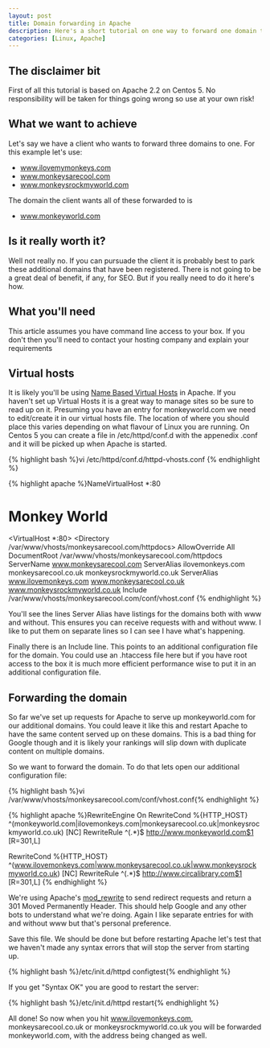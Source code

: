 ```yaml
--- 
layout: post
title: Domain forwarding in Apache
description: Here's a short tutorial on one way to forward one domain to another in Apache, keeping Google happy as we go along.
categories: [Linux, Apache]
---
```

## The disclaimer bit

First of all this tutorial is based on Apache 2.2 on Centos 5. No responsibility will be taken for things going wrong so use at your own risk!

## What we want to achieve

Let's say we have a client who wants to forward three domains to one. For this example let's use: 

* www.ilovemymonkeys.com 
* www.monkeysarecool.com 
* www.monkeysrockmyworld.com 

The domain the client wants all of these forwarded to is 

* www.monkeyworld.com 


## Is it really worth it?

Well not really no. If you can pursuade the client it is probably best to park these additional domains that have been registered. There is not going to be a great deal of benefit, if any, for SEO. But if you really need to do it here's how. 

## What you'll need

This article assumes you have command line access to your box. If you don't then you'll need to contact your hosting company and explain your requirements

## Virtual hosts

It is likely you'll be using [Name Based Virtual Hosts][1] in Apache. If you haven't set up Virtual Hosts it is a great way to manage sites so be sure to read up on it. Presuming you have an entry for monkeyworld.com we need to edit/create it in our virtual hosts file. The location of where you should place this varies depending on what flavour of Linux you are running. On Centos 5 you can create a file in /etc/httpd/conf.d with the appenedix .conf and it will be picked up when Apache is started.  

{% highlight bash %}vi /etc/httpd/conf.d/httpd-vhosts.conf {% endhighlight %} 

{% highlight apache %}NameVirtualHost *:80 
# Monkey World 
<VirtualHost *:80> 
  <Directory /var/www/vhosts/monkeysarecool.com/httpdocs> 
    AllowOverride All 
  </Directory> 
    DocumentRoot /var/www/vhosts/monkeysarecool.com/httpdocs 
    ServerName www.monkeysarecool.com 
    ServerAlias ilovemonkeys.com monkeysarecool.co.uk monkeysrockmyworld.co.uk 
    ServerAlias www.ilovemonkeys.com www.monkeysarecool.co.uk www.monkeysrockmyworld.co.uk Include /var/www/vhosts/monkeysarecool.com/conf/vhost.conf 
</VirtualHost> 
{% endhighlight %} 

You'll see the lines Server Alias have listings for the domains both with www and without. This ensures you can receive requests with and without www. I like to put them on separate lines so I can see I have what's happening.

Finally there is an Include line. This points to an additional configuration file for the domain. You could use an .htaccess file here but if you have root access to the box it is much more efficient performance wise to put it in an additional configuration file.

## Forwarding the domain

So far we've set up requests for Apache to serve up monkeyworld.com for our additional domains. You could leave it like this and restart Apache to have the same content served up on these domains. This is a bad thing for Google though and it is likely your rankings will slip down with duplicate content on multiple domains. 

So we want to forward the domain. To do that lets open our additional configuration file: 

{% highlight bash %}vi /var/www/vhosts/monkeysarecool.com/conf/vhost.conf{% endhighlight %} 

{% highlight apache %}RewriteEngine On
RewriteCond %{HTTP_HOST} ^(monkeyworld.com|ilovemonkeys.com|monkeysarecool.co.uk|monkeysrockmyworld.co.uk) [NC] 
RewriteRule ^(.*)$ http://www.monkeyworld.com$1 [R=301,L]

RewriteCond %{HTTP_HOST} ^(www.ilovemonkeys.com|www.monkeysarecool.co.uk|www.monkeysrockmyworld.co.uk) [NC] 
RewriteRule ^(.*)$ http://www.circalibrary.com$1 [R=301,L]
{% endhighlight %} 

We're using Apache's [mod_rewrite][2] to send redirect requests and return a 301 Moved Permanently Header. This should help Google and any other bots to understand what we're doing. Again I like separate entries for with and without www but that's personal preference.

Save this file. We should be done but before restarting Apache let's test that we haven't made any syntax errors that will stop the server from starting up. 

{% highlight bash %}/etc/init.d/httpd configtest{% endhighlight %} 

If you get "Syntax OK" you are good to restart the server: 

{% highlight bash %}/etc/init.d/httpd restart{% endhighlight %} 

All done! So now when you hit www.ilovemonkeys.com, monkeysarecool.co.uk or monkeysrockmyworld.co.uk you will be forwarded monkeyworld.com, with the address being changed as well.

 [1]: http://httpd.apache.org/docs/2.2/vhosts/
 [2]: http://httpd.apache.org/docs/2.2/mod/mod_rewrite.html
